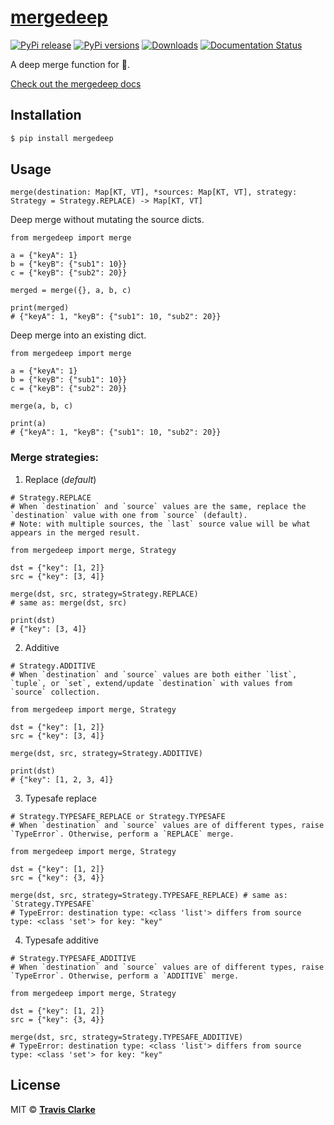 # [mergedeep](https://mergedeep.readthedocs.io/en/latest/)

[![PyPi release](https://img.shields.io/pypi/v/mergedeep.svg)](https://pypi.org/project/mergedeep/)
[![PyPi versions](https://img.shields.io/pypi/pyversions/mergedeep.svg)](https://pypi.org/project/mergedeep/)
[![Downloads](https://pepy.tech/badge/mergedeep)](https://pepy.tech/project/mergedeep)
[![Documentation Status](https://readthedocs.org/projects/mergedeep/badge/?version=latest)](https://mergedeep.readthedocs.io/en/latest/?badge=latest)

A deep merge function for 🐍.

[Check out the mergedeep docs](https://mergedeep.readthedocs.io/en/latest/)

## Installation

```bash
$ pip install mergedeep
```

## Usage

```text
merge(destination: Map[KT, VT], *sources: Map[KT, VT], strategy: Strategy = Strategy.REPLACE) -> Map[KT, VT]
```

Deep merge without mutating the source dicts.

```python3
from mergedeep import merge

a = {"keyA": 1}
b = {"keyB": {"sub1": 10}}
c = {"keyB": {"sub2": 20}}

merged = merge({}, a, b, c) 

print(merged)
# {"keyA": 1, "keyB": {"sub1": 10, "sub2": 20}}
```

Deep merge into an existing dict.
```python3
from mergedeep import merge

a = {"keyA": 1}
b = {"keyB": {"sub1": 10}}
c = {"keyB": {"sub2": 20}}

merge(a, b, c) 

print(a)
# {"keyA": 1, "keyB": {"sub1": 10, "sub2": 20}}
```

### Merge strategies:
1. Replace (*default*)
```python3
# Strategy.REPLACE
# When `destination` and `source` values are the same, replace the `destination` value with one from `source` (default).
# Note: with multiple sources, the `last` source value will be what appears in the merged result. 

from mergedeep import merge, Strategy

dst = {"key": [1, 2]}
src = {"key": [3, 4]}

merge(dst, src, strategy=Strategy.REPLACE) 
# same as: merge(dst, src)

print(dst)
# {"key": [3, 4]}
```

2. Additive
```python3
# Strategy.ADDITIVE
# When `destination` and `source` values are both either `list`, `tuple`, or `set`, extend/update `destination` with values from `source` collection.

from mergedeep import merge, Strategy

dst = {"key": [1, 2]}
src = {"key": [3, 4]}

merge(dst, src, strategy=Strategy.ADDITIVE) 

print(dst)
# {"key": [1, 2, 3, 4]}
```

3. Typesafe replace
```python3
# Strategy.TYPESAFE_REPLACE or Strategy.TYPESAFE 
# When `destination` and `source` values are of different types, raise `TypeError`. Otherwise, perform a `REPLACE` merge.

from mergedeep import merge, Strategy

dst = {"key": [1, 2]}
src = {"key": {3, 4}}

merge(dst, src, strategy=Strategy.TYPESAFE_REPLACE) # same as: `Strategy.TYPESAFE`  
# TypeError: destination type: <class 'list'> differs from source type: <class 'set'> for key: "key"
```

4. Typesafe additive
```python3
# Strategy.TYPESAFE_ADDITIVE
# When `destination` and `source` values are of different types, raise `TypeError`. Otherwise, perform a `ADDITIVE` merge.

from mergedeep import merge, Strategy

dst = {"key": [1, 2]}
src = {"key": {3, 4}}

merge(dst, src, strategy=Strategy.TYPESAFE_ADDITIVE) 
# TypeError: destination type: <class 'list'> differs from source type: <class 'set'> for key: "key"
```

## License

MIT &copy; [**Travis Clarke**](https://blog.travismclarke.com/)

